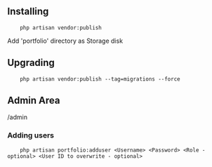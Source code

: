 






## Installing


```
    php artisan vendor:publish
```



Add 'portfolio' directory as Storage disk





## Upgrading

```
    php artisan vendor:publish --tag=migrations --force
```



## Admin Area

/admin


### Adding users

```
    php artisan portfolio:adduser <Username> <Password> <Role - optional> <User ID to overwrite - optional>
```
